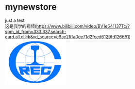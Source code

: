 # mynewstore
just a test<br>
 这是我学的视频(https://www.bilibili.com/video/BV1e541137Tc/?spm_id_from=333.337.search-card.all.click&vd_source=e9ac2fffa0ee71d2fced6129fd126661)<br>
 ![这是替代文本](https://github.com/youcananyone/mynewstore/blob/main/creglogo.png "这是鼠标悬停时显示的标题文本")<br>

